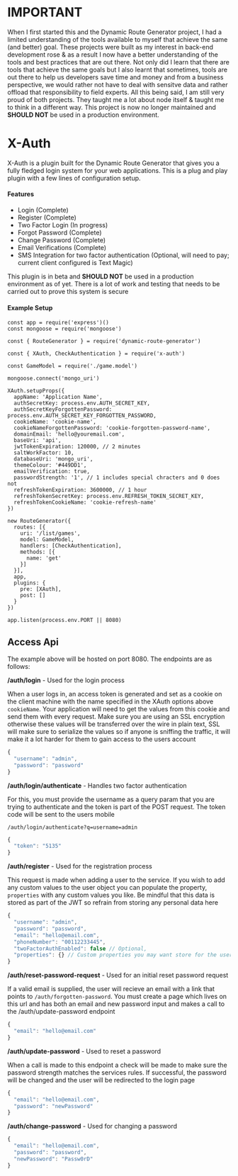 # IMPORTANT
When I first started this and the Dynamic Route Generator project, I had a limited understanding of the tools available to myself that achieve the same (and better) goal. These projects were built as my interest in back-end development rose & as a result I now have a better understanding of the tools and best practices that are out there. Not only did I learn that there are tools that achieve the same goals but I also learnt that sometimes, tools are out there to help us developers save time and money and from a business perspective, we would rather not have to deal with sensitve data and rather offload that responsibility to field experts. All this being said, I am still very proud of both projects. They taught me a lot about node itself & taught me to think in a different way. This project is now no longer maintained and **SHOULD NOT** be used in a production environment.

# X-Auth

X-Auth is a plugin built for the Dynamic Route Generator that gives you a fully fledged login system for your web applications. This is a plug and play plugin with a few lines of configuration setup.

#### Features
- Login (Complete)
- Register (Complete)
- Two Factor Login (In progress)
- Forgot Password (Complete)
- Change Password (Complete)
- Email Verifications (Complete)
- SMS Integration for two factor authentication (Optional, will need to pay; current client configured is Text Magic)

This plugin is in beta and **SHOULD NOT** be used in a production environment as of yet. There is a lot of work and testing that needs to be carried out to prove this system is secure

#### Example Setup

```
const app = require('express')()
const mongoose = require('mongoose')

const { RouteGenerator } = require('dynamic-route-generator')

const { XAuth, CheckAuthentication } = require('x-auth')

const GameModel = require('./game.model')

mongoose.connect('mongo_uri')

XAuth.setupProps({
  appName: 'Application Name',
  authSecretKey: process.env.AUTH_SECRET_KEY,
  authSecretKeyForgottenPassword: process.env.AUTH_SECRET_KEY_FORGOTTEN_PASSWORD,
  cookieName: 'cookie-name',
  cookieNameForgottenPassword: 'cookie-forgotten-password-name',
  domainEmail: 'hello@youremail.com',
  baseUri: 'api',
  jwtTokenExpiration: 120000, // 2 minutes
  saltWorkFactor: 10,
  databaseUri: 'mongo_uri',
  themeColour: '#449DD1',
  emailVerification: true,
  passwordStrength: '1', // 1 includes special chracters and 0 does not
  refreshTokenExpiration: 3600000, // 1 hour
  refreshTokenSecretKey: process.env.REFRESH_TOKEN_SECRET_KEY,
  refreshTokenCookieName: 'cookie-refresh-name'
})

new RouteGenerator({
  routes: [{
    uri: '/list/games',
    model: GameModel,
    handlers: [CheckAuthentication],
    methods: [{
      name: 'get'
    }]
  }],
  app,
  plugins: {
    pre: [XAuth],
    post: []
  }
})

app.listen(process.env.PORT || 8080)
```

## Access Api
The example above will be hosted on port 8080. The endpoints are as follows:

**/auth/login** - Used for the login process

When a user logs in, an access token is generated and set as a cookie on the client machine with the name specified in the XAuth options above `cookieName`. Your application will need to get the values from this cookie and send them with every request. Make sure you are using an SSL encryption otherwise these values will be transferred over the wire in plain text, SSL will make sure to serialize the values so if anyone is sniffing the traffic, it will make it a lot harder for them to gain access to the users account

```js
{
  "username": "admin",
  "password": "password"
}
```

**/auth/login/authenticate** - Handles two factor authentication

For this, you must provide the username as a query param that you are trying to authenticate and the token is part of the POST request. The token code will be sent to the users mobile

`/auth/login/authenticate?q=username=admin`

```js
{
  "token": "5135"
}
```

**/auth/register** - Used for the registration process

This request is made when adding a user to the service. If you wish to add any custom values to the user object you can populate the property, `properties` with any custom values you like. Be mindful that this data is stored as part of the JWT so refrain from storing any personal data here

```js
{
  "username": "admin",
  "password": "password",
  "email": "hello@email.com",
  "phoneNumber": "00112233445",
  "twoFactorAuthEnabled": false // Optional,
  "properties": {} // Custom properties you may want store for the user for example home address, age etc (Optional)
}
```

**/auth/reset-password-request** - Used for an initial reset password request

If a valid email is supplied, the user will recieve an email with a link that points to `/auth/forgotten-password`. You must create a page which lives on this url and has both an email and new password input and makes a call to the /auth/update-password endpoint

```js
{
  "email": "hello@email.com"
}
```

**/auth/update-password** - Used to reset a password

When a call is made to this endpoint a check will be made to make sure the password strength matches the services rules. If successful, the password will be changed and the user will be redirected to the login page

```js
{
  "email": "hello@email.com",
  "password": "newPassword"
}
```

**/auth/change-password** - Used for changing a password

```js
{
  "email": "hello@email.com",
  "password": "password",
  "newPassword": "Passw0rD"
}
```
